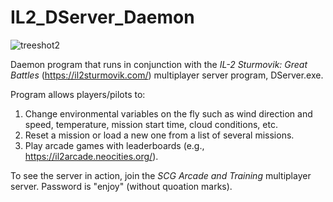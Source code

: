 # IL2_DServer_Daemon 

![treeshot2](https://user-images.githubusercontent.com/100898947/157180589-0256b3af-a603-4c66-a4c0-028e981952ff.jpg)

Daemon program that runs in conjunction with the _IL-2 Sturmovik: Great Battles_ (https://il2sturmovik.com/) multiplayer server program, DServer.exe.

Program allows players/pilots to:

1.  Change environmental variables on the fly such as wind direction and speed, temperature, mission start time, cloud conditions, etc.
2.  Reset a mission or load a new one from a list of several missions.
3.  Play arcade games with leaderboards (e.g., https://il2arcade.neocities.org/).

To see the server in action, join the _SCG Arcade and Training_ multiplayer server.  Password is "enjoy" (without quoation marks).
